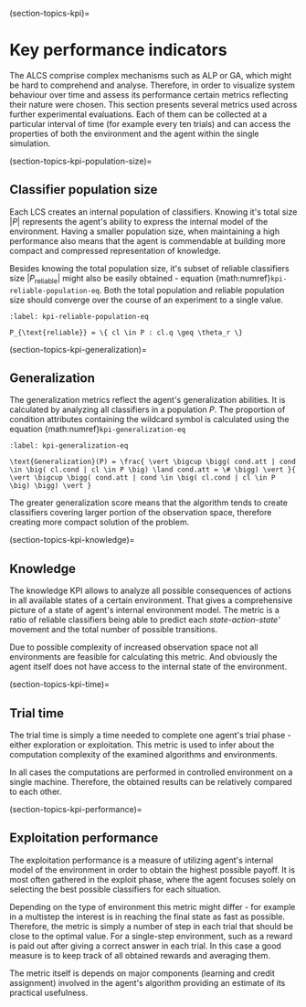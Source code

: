 (section-topics-kpi)=
# Key performance indicators

The ALCS comprise complex mechanisms such as ALP or GA, which might be hard to comprehend and analyse. Therefore, in order to visualize system behaviour over time and assess its performance certain metrics reflecting their nature were chosen. This section presents several metrics used across further experimental evaluations. Each of them can be collected at a particular interval of time (for example every ten trials) and can access the properties of both the environment and the agent within the single simulation.

(section-topics-kpi-population-size)=
## Classifier population size
Each LCS creates an internal population of classifiers. Knowing it's total size $|P|$ represents the agent's ability to express the internal model of the environment. Having a smaller population size, when maintaining a high performance also means that the agent is commendable at building more compact and compressed representation of knowledge.

Besides knowing the total population size, it's subset of reliable classifiers size $|P_{\text{reliable}}|$ might also be easily obtained - equation {math:numref}`kpi-reliable-population-eq`. Both the total population and reliable population size should converge over the course of an experiment to a single value.

```{math}
:label: kpi-reliable-population-eq 

P_{\text{reliable}} = \{ cl \in P : cl.q \geq \theta_r \}
```

(section-topics-kpi-generalization)=
## Generalization
The generalization metrics reflect the agent's generalization abilities. It is calculated by analyzing all classifiers in a population $P$. The proportion of condition attributes containing the wildcard symbol is calculated using the equation {math:numref}`kpi-generalization-eq`

```{math}
:label: kpi-generalization-eq

\text{Generalization}(P) = \frac{ \vert \bigcup \bigg( cond.att | cond \in \big( cl.cond | cl \in P \big) \land cond.att = \# \bigg) \vert }{ \vert \bigcup \bigg( cond.att | cond \in \big( cl.cond | cl \in P \big) \bigg) \vert }
```

The greater generalization score means that the algorithm tends to create classifiers covering larger portion of the observation space, therefore creating more compact solution of the problem.

(section-topics-kpi-knowledge)=
## Knowledge
The knowledge KPI allows to analyze all possible consequences of actions in all available states of a certain environment. That gives a comprehensive picture of a state of agent's internal environment model. The metric is a ratio of reliable classifiers being able to predict each _state-action-state'_ movement and the total number of possible transitions. 

Due to possible complexity of increased observation space not all environments are feasible for calculating this metric. And obviously the agent itself does not have access to the internal state of the environment. 

(section-topics-kpi-time)=
## Trial time
The trial time is simply a time needed to complete one agent's trial phase - either exploration or exploitation. This metric is used to infer about the computation complexity of the examined algorithms and environments.

In all cases the computations are performed in controlled environment on a single machine. Therefore, the obtained results can be relatively compared to each other.

(section-topics-kpi-performance)=
## Exploitation performance
The exploitation performance is a measure of utilizing agent's internal model of the environment in order to obtain the highest possible payoff. It is most often gathered in the exploit phase, where the agent focuses solely on selecting the best possible classifiers for each situation.

Depending on the type of environment this metric might differ - for example in a multistep [](section-topics-environments-corridor) the interest is in reaching the final state as fast as possible. Therefore, the metric is simply a number of step in each trial that should be close to the optimal value. For a single-step environment, such as [](section-topics-environments-rmpx) a reward is paid out after giving a correct answer in each trial. In this case a good measure is to keep track of all obtained rewards and averaging them.

The metric itself is depends on major components (learning and credit assignment) involved in the agent's algorithm providing an estimate of its practical usefulness. 